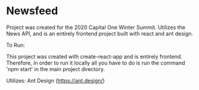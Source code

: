 # Newsfeed

Project was created for the 2020 Capital One Winter Summit. Utilizes the News API, and is an entirely frontend project built with react and ant design. 

To Run:

This project was created with create-react-app and is entirely frontend. Therefore, in order to run it locally all you have to do is run the command 'npm start' in the main project directory. 

Utilizes: Ant Design (https://ant.design/)
